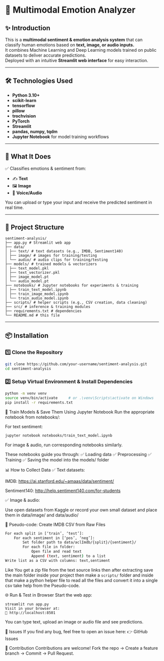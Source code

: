 # 🧠 Multimodal Emotion Analyzer  

## ✨ Introduction
This is a **multimodal sentiment & emotion analysis system** that can classify human emotions based on **text, image, or audio inputs.**  
It combines Machine Learning and Deep Learning models trained on public datasets to deliver accurate predictions.  
Deployed with an intuitive **Streamlit web interface** for easy interaction.

---

## 🛠️ Technologies Used
- **Python 3.10+**
- **scikit-learn**
- **tensorflow**
- **pillow**
- **trochvision**
- **PyTorch**
- **Streamlit**
- **pandas, numpy, tqdm**
- **Jupyter Notebook** for model training workflows

---

## 🎯 What It Does
✅ Classifies emotions & sentiment from:
- ✍️ **Text**
- 🖼️ **Image**
- 🎤 **Voice/Audio**

You can upload or type your input and receive the predicted sentiment in real time.

---

## 📁 Project Structure

```
sentiment-analysis/
├── app.py # Streamlit web app
├── data/
│ ├── text/ # text datasets (e.g., IMDB, Sentiment140)
│ ├── image/ # images for training/testing
│ └── audio/ # audio clips for training/testing
├── models/ # trained models & vectorizers
│ ├── text_model.pkl
│ ├── text_vectorizer.pkl
│ ├── image_model.pt
│ └── audio_model.pt
├── notebooks/ # Jupyter notebooks for experiments & training
│ ├── train_text_model.ipynb
│ ├── train_image_model.ipynb
│ └── train_audio_model.ipynb
├── scripts/ # helper scripts (e.g., CSV creation, data cleaning)
├── src/ # inference & training modules
├── requirements.txt # dependencies
└── README.md # this file
```

---

## 📦 Installation

### 1️⃣ Clone the Repository

```bash
git clone https://github.com/your-username/sentiment-analysis.git
cd sentiment-analysis
```

###  2️⃣ Setup Virtual Environment & Install Dependencies
```bash
python -m venv venv
source venv/bin/activate     # or .\venv\Scripts\activate on Windows
pip install -r requirements.txt
```

🧪 Train Models & Save Them
Using Jupyter Notebook
Run the appropriate notebook from notebooks/:

For text sentiment:

```bash
jupyter notebook notebooks/train_text_model.ipynb
```

For image & audio, run corresponding notebooks similarly.

These notebooks guide you through:
✅ Loading data
✅ Preprocessing
✅ Training
✅ Saving the model into the models/ folder

📊 How to Collect Data
✅ Text datasets:

IMDB: https://ai.stanford.edu/~amaas/data/sentiment/

Sentiment140: http://help.sentiment140.com/for-students

✅ Image & audio:

Use open datasets from Kaggle or record your own small dataset and place them in data/image/ and data/audio/

📝 Pseudo-code: Create IMDB CSV from Raw Files

```bash
For each split in [‘train’, ‘test’]:
    For each sentiment in [‘pos’, ‘neg’]:
        Set folder path to data/aclImdb/{split}/{sentiment}/
        For each file in folder:
            Open file and read text
            Append (text, sentiment) to a list
Write list as a CSV with columns: text,sentiment
```
Like You get a zip file from the text source links then after extracting save the main folder inside your project then make a `scripts/` folder and inside that make a python helper file to read all the files and convert it into a single csv take help from the Pseudo-code.

🌐 Run & Test in Browser
Start the web app:

```
streamlit run app.py
Visit in your browser at:
📍 http://localhost:8501
```

You can type text, upload an image or audio file and see predictions.

🧩 Issues
If you find any bug, feel free to open an issue here:
👉 GitHub Issues

🤝 Contribution
Contributions are welcome!
Fork the repo → Create a feature branch → Commit → Pull Request.
